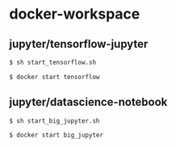 # docker-workspace

## jupyter/tensorflow-jupyter
```bash
$ sh start_tensorflow.sh
```
```bash
$ docker start tensorflow
```

## jupyter/datascience-notebook
```bash
$ sh start_big_jupyter.sh
```
```bash
$ docker start big_jupyter
```
